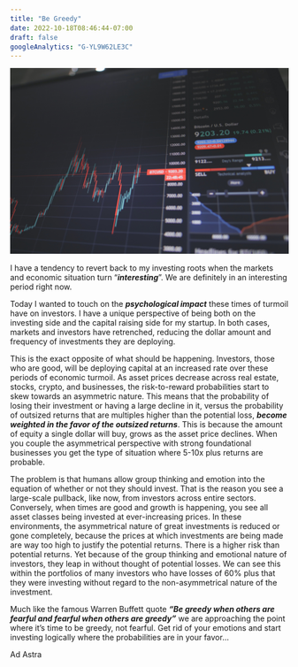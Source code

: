 ```yaml
---
title: "Be Greedy"
date: 2022-10-18T08:46:44-07:00
draft: false
googleAnalytics: "G-YL9W62LE3C"
---
```


![Markets](markets.jpg)

I have a tendency to revert back to my investing roots when the markets and economic situation turn “***interesting***”. We are definitely in an interesting period right now. 

Today I wanted to touch on the ***psychological impact*** these times of turmoil have on investors. I have a unique perspective of being both on the investing side and the capital raising side for my startup.  In both cases, markets and investors have retrenched, reducing the dollar amount and frequency of investments they are deploying. 

This is the exact opposite of what should be happening. Investors, those who are good, will be deploying capital at an increased rate over these periods of economic turmoil. As asset prices decrease across real estate, stocks, crypto, and businesses, the risk-to-reward probabilities start to skew towards an asymmetric nature. This means that the probability of losing their investment or having a large decline in it, versus the probability of outsized returns that are multiples higher than the potential loss, ***become weighted in the favor of the outsized returns***. This is because the amount of equity a single dollar will buy, grows as the asset price declines. When you couple the asymmetrical perspective with strong foundational businesses you get the type of situation where 5-10x plus returns are probable. 

The problem is that humans allow group thinking and emotion into the equation of whether or not they should invest. That is the reason you see a large-scale pullback, like now, from investors across entire sectors. Conversely, when times are good and growth is happening, you see all asset classes being invested at ever-increasing prices. In these environments, the asymmetrical nature of great investments is reduced or gone completely, because the prices at which investments are being made are way too high to justify the potential returns. There is a higher risk than potential returns. Yet because of the group thinking and emotional nature of investors, they leap in without thought of potential losses. We can see this within the portfolios of many investors who have losses of 60% plus that they were investing without regard to the non-asymmetrical nature of the investment. 

Much like the famous Warren Buffett quote ***“Be greedy when others are fearful and fearful when others are greedy”*** we are approaching the point where it’s time to be greedy, not fearful. Get rid of your emotions and start investing logically where the probabilities are in your favor… 

Ad Astra